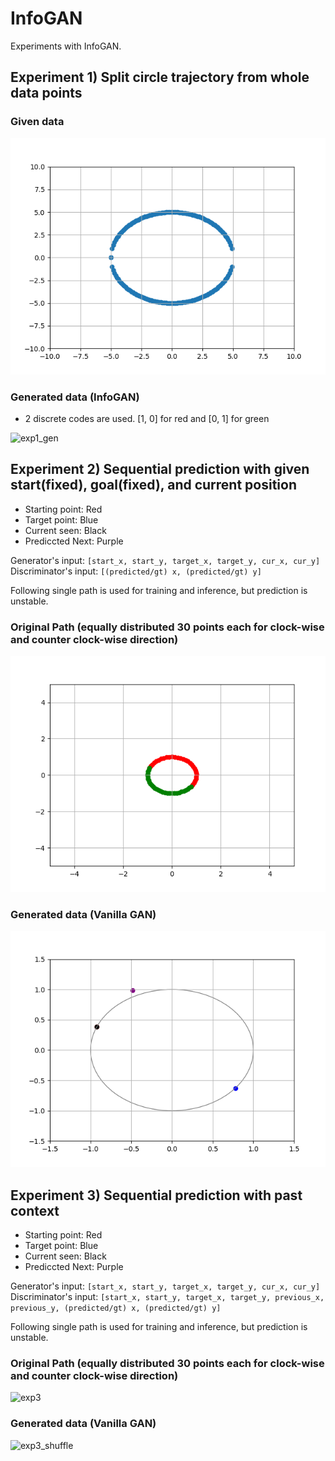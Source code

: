 # InfoGAN

Experiments with InfoGAN.


## Experiment 1) Split circle trajectory from whole data points

### Given data

![exp1](/assets/exp1/original.png)

### Generated data (InfoGAN)

* 2 discrete codes are used. [1, 0] for red and [0, 1] for green

![exp1_gen](/assets/exp1/infogan.gif)


## Experiment 2) Sequential prediction with given start(fixed), goal(fixed), and current position

* Starting point: Red
* Target point: Blue
* Current seen: Black
* Prediccted Next: Purple

Generator's input: `[start_x, start_y, target_x, target_y, cur_x, cur_y]`
Discriminator's input: `[(predicted/gt) x, (predicted/gt) y]`

Following single path is used for training and inference, but prediction is unstable.

### Original Path (equally distributed 30 points each for clock-wise and counter clock-wise direction)

![exp2](/assets/exp2/original.png)

### Generated data (Vanilla GAN)

![exp2_shuffle](/assets/exp2/w_shuffle.gif)

## Experiment 3) Sequential prediction with past context

* Starting point: Red
* Target point: Blue
* Current seen: Black
* Prediccted Next: Purple

Generator's input: `[start_x, start_y, target_x, target_y, cur_x, cur_y]`
Discriminator's input: `[start_x, start_y, target_x, target_y, previous_x, previous_y, (predicted/gt) x, (predicted/gt) y]`

Following single path is used for training and inference, but prediction is unstable.

### Original Path (equally distributed 30 points each for clock-wise and counter clock-wise direction)

![exp3](/assets/exp3/original.png)

### Generated data (Vanilla GAN)

![exp3_shuffle](/assets/exp3/w_shuffle.gif)





